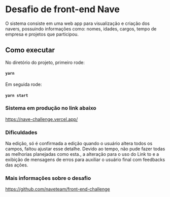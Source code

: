 

# Desafio de front-end Nave

O sistema consiste em uma web app para visualização e criação dos navers, possuindo informações como: nomes, idades, cargos, tempo de empresa e projetos que participou.

## Como executar

No diretório do projeto, primeiro rode:

#### `yarn`

Em seguida rode:

#### `yarn start`

### Sistema em produção no link abaixo
https://nave-challenge.vercel.app/

### Dificuldades
Na edição, só é confirmada a edição quando o usuário altera todos os campos, faltou ajustar esse detalhe. Devido ao tempo, não pude fazer todas as melhorias planejadas como esta., a alteração para o uso do Link to e a exibição de mensagens de erros para auxiliar o usuário final com feedbacks das ações.

### Mais informações sobre o desafio
https://github.com/naveteam/front-end-challenge
